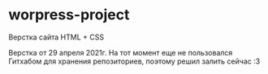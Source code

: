 # worpress-project
Верстка сайта HTML + CSS

Верстка от 29 апреля 2021г.
На тот момент еще не пользовался Гитхабом для хранения репозиториев, поэтому решил залить сейчас :3
